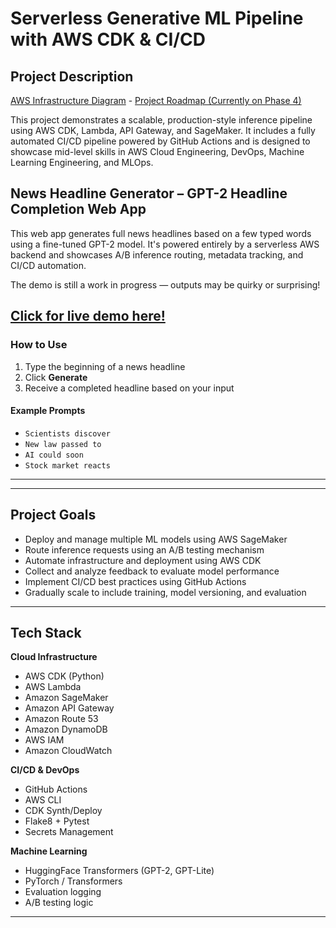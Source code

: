 # Serverless Generative ML Pipeline with AWS CDK & CI/CD

## Project Description

[AWS Infrastructure Diagram](https://github.com/adma224/ml-inference-pipeline-aws/blob/main/diagrams/infrastructure_diagram_aws_ml_pipeline.png) - [Project Roadmap (Currently on Phase 4)](https://github.com/adma224/ml-inference-pipeline-aws/wiki/Project-Roadmap)

This project demonstrates a scalable, production-style inference pipeline using AWS CDK, Lambda, API Gateway, and SageMaker. It includes a fully automated CI/CD pipeline powered by GitHub Actions and is designed to showcase mid-level skills in AWS Cloud Engineering, DevOps, Machine Learning Engineering, and MLOps.

## News Headline Generator – GPT-2 Headline Completion Web App

This web app generates full news headlines based on a few typed words using a fine-tuned GPT-2 model. It's powered entirely by a serverless AWS backend and showcases A/B inference routing, metadata tracking, and CI/CD automation.

The demo is still a work in progress — outputs may be quirky or surprising!

## [Click for live demo here!](https://frontendstack-frontendbucketefe2e19c-3i0kyc8qz5eb.s3.us-east-1.amazonaws.com/index.html)

### How to Use

1. Type the beginning of a news headline
2. Click **Generate**
3. Receive a completed headline based on your input

#### Example Prompts
- `Scientists discover`
- `New law passed to`
- `AI could soon`
- `Stock market reacts`
---







---

## Project Goals

- Deploy and manage multiple ML models using AWS SageMaker
- Route inference requests using an A/B testing mechanism
- Automate infrastructure and deployment using AWS CDK
- Collect and analyze feedback to evaluate model performance
- Implement CI/CD best practices using GitHub Actions
- Gradually scale to include training, model versioning, and evaluation

---

## Tech Stack

**Cloud Infrastructure**
- AWS CDK (Python)
- AWS Lambda
- Amazon SageMaker
- Amazon API Gateway
- Amazon Route 53
- Amazon DynamoDB
- AWS IAM
- Amazon CloudWatch

**CI/CD & DevOps**
- GitHub Actions
- AWS CLI
- CDK Synth/Deploy
- Flake8 + Pytest
- Secrets Management

**Machine Learning**
- HuggingFace Transformers (GPT-2, GPT-Lite)
- PyTorch / Transformers
- Evaluation logging
- A/B testing logic

---

